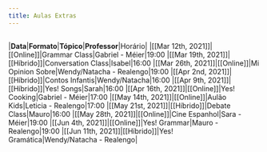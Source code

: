 ```yaml
---
title: Aulas Extras
---
```


## 
|**Data**|**Formato**|**Tópico**|**Professor**|Horário|
|[[Mar 12th, 2021]]|[[Online]]|Grammar Class|Gabriel - Méier|19:00
|[[Mar 19th, 2021]]|[[Híbrido]]|Conversation Class|Isabel|16:00
|[[Mar 26th, 2021]]|[[Online]]|Mi Opinion Sobre|Wendy/Natacha - Realengo|19:00
|[[Apr 2nd, 2021]]|[[Híbrido]]|Contos Infantis|Wendy/Natacha|16:00
|[[Apr 9th, 2021]]|[[Híbrido]]|Yes! Songs|Sarah|16:00
|[[Apr 16th, 2021]]|[[Online]]|Yes! Cooking|Gabriel - Méier|17:00
|[[May 14th, 2021]]|[[Online]]|Aulão Kids|Leticia - Realengo|17:00
|[[May 21st, 2021]]|[[Híbrido]]|Debate Class|Mauro|16:00
|[[May 28th, 2021]]|[[Online]]|Cine Espanhol|Sara - Méier|19:00
|[[Jun 4th, 2021]]|[[Online]]|Yes! Grammar|Mauro - Realengo|19:00
|[[Jun 11th, 2021]]|[[Híbrido]]|Yes! Gramática|Wendy/Natacha - Realengo|
##
